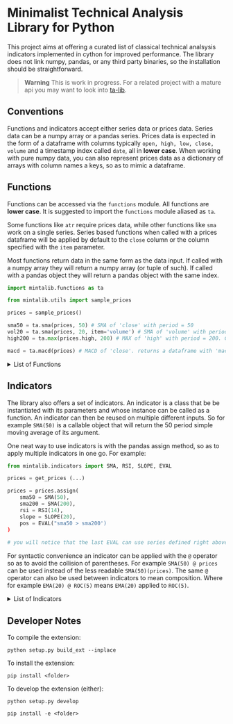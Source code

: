 # Minimalist Technical Analysis Library for Python


This project aims at offering a curated list of classical technical analsysis indicators
implemented in cython for improved performance.
The library does not link numpy, pandas, or any third party binaries,
so the installation should be straightforward.


> **Warning**
> This is work in progress. For a related project with a mature api you may want to look into
> [ta-lib](https://pypi.org/project/TA-Lib/).


## Conventions

Functions and indicators accept either series data or prices data. Series data can be a numpy array or
a pandas series. Prices data is expected in the form of a dataframe with
columns typically `open, high, low, close, volume`
and a timestamp index called `date`, all in **lower case**. When working with pure numpy data,
you can also represent prices data as a dictionary of arrays with column names a keys,
so as to mimic a dataframe.  


## Functions
Functions can be accessed via the `functions` module. All functions are **lower case**.
It is suggested to import the `functions` module aliased as `ta`.

Some functions like `atr` require prices data, while other functions like `sma` work on a single series.
Series based functions when called with a prices dataframe
will be applied by default to the `close` column or the column specified with the `item` parameter.


Most functions return data in the same form as the data input.
If called with a numpy array they will return a numpy array (or tuple of such).
If called with a pandas object they will return a pandas object with the same index. 

```python
import mintalib.functions as ta

from mintalib.utils import sample_prices

prices = sample_prices()

sma50 = ta.sma(prices, 50) # SMA of 'close' with period = 50
vol20 = ta.sma(prices, 20, item='volume') # SMA of 'volume' with period = 20
high200 = ta.max(prices.high, 200) # MAX of 'high' with period = 200. Could also have called with item='high'

macd = ta.macd(prices) # MACD of 'close'. returns a dataframe with 'macd', 'macdsignal', 'macdhist' columns  

```


<details>
<summary>List of Functions</summary>

| name     | input   | description                           |
|:---------|:--------|:--------------------------------------|
| avgprice | prices  | Average Price                         |
| typprice | prices  | Typical Price                         |
| wclprice | prices  | Weighted Close Price                  |
| midprice | prices  | Mid Price                             |
| log      | series  | Logarithm                             |
| exp      | series  | Exponential                           |
| roc      | series  | Rate of Change                        |
| diff     | series  | Difference                            |
| min      | series  | Rolling Minimum                       |
| max      | series  | Rolling Maximum                       |
| sum      | series  | Rolling Sum                           |
| mad      | series  | Mean Absolute Deviation               |
| stdev    | series  | Standard Deviation                    |
| sma      | series  | Simple Moving Average                 |
| ema      | series  | Exponential Moving Average            |
| rma      | series  | Rolling Moving Average (RSI Style)    |
| wma      | series  | Weighted Moving Average               |
| dema     | series  | Double Exponential Moving Average     |
| tema     | series  | Triple Exponential Moving Average     |
| ma       | series  | Generic Moving Average                |
| rsi      | series  | Relative Strength Index               |
| plusdi   | prices  | Plus Directional Index                |
| minusdi  | prices  | Minus Directional Index               |
| adx      | prices  | Average Directional Index             |
| trange   | prices  | True Range                            |
| atr      | prices  | Average True Range                    |
| natr     | prices  | Average True Range (normalized)       |
| latr     | prices  | Average True Range (logarithmic)      |
| psar     | prices  | Parabolic Stop and Reverse            |
| cci      | prices  | Commodity Channel Index               |
| cmf      | prices  | Chaikin Money Flow                    |
| mfi      | prices  | Money Flow Index                      |
| bop      | prices  | Balance of Power                      |
| bbands   | prices  | Bollinger Bands                       |
| keltner  | prices  | Keltner Channel                       |
| macd     | series  | Moving Average Convergenge Divergence |
| ppo      | series  | Price Percentage Oscillator           |
| slope    | series  | Slope (time linear regression)        |
| curve    | series  | Curve (time curvilinear regression)   |
| stoch    | prices  | Stochastik Oscillator                 |
| streak   | series  | Consecutive streak of ups/downs       |

</details>

## Indicators

The library also offers a set of indicators. An indicator is a class that be be instantiated with its parameters
and whose instance can be called as a function. An indicator can then be reused on multiple different inputs.
So for example `SMA(50)` is a callable object that will return the 50 period simple moving average of its argument.

One neat way to use indicators is with the pandas assign method, so as to apply multiple indicators in one go. For example:

```python
from mintalib.indicators import SMA, RSI, SLOPE, EVAL

prices = get_prices (...)

prices = prices.assign(
    sma50 = SMA(50),
    sma200 = SMA(200),
    rsi = RSI(14),
    slope = SLOPE(20),
    pos = EVAL("sma50 > sma200')
)
    
# you will notice that the last EVAL can use series defined right above in the same function call
```

For syntactic convenience an indicator can be applied with the `@` operator so as to avoid the collision of parentheses.
For example `SMA(50) @ prices` can be used instead of the less readable `SMA(50)(prices)`. 
The same `@` operator can also be used between indicators to mean composition.
Where for example `EMA(20) @ ROC(5)` means `EMA(20)` applied to `ROC(5)`.


<details>
<summary>List of Indicators</summary>

| name           | description                           |
|:---------------|:--------------------------------------|
| PRICE          | Generic Price                         |
| AVGPRICE       | Average Price Indicator               |
| TYPPRICE       | Typical Price Indicator               |
| WCLPRICE       | Weighted Close Price Indicator        |
| MIDPRICE       | Mid Price Indicator                   |
| VOLUME         | Volume Indicator                      |
| LOG            | Logarithm                             |
| EXP            | Exponential                           |
| ROC            | Rate of Change                        |
| DIFF           | Difference                            |
| MIN            | Rolling Minimum                       |
| MAX            | Rolling Maximum                       |
| SUM            | Rolling Sum                           |
| MAD            | Mean Absolue Deviation                |
| STDEV          | Standard Deviation                    |
| SMA            | Simple Moving Average                 |
| EMA            | Exponential Moving Average            |
| RMA            | Rolling Moving Average (RSI Style)    |
| WMA            | Weighted Moving Average               |
| DEMA           | Double Exponential Moving Average     |
| TEMA           | Triple Exponential Moving Average     |
| RSI            | Relative Streng Index                 |
| ADX            | Average Directional Index             |
| PLUSDI         | Plus Directional Index                |
| MINUSDI        | Minus Directional Index               |
| TRANGE         | True Range                            |
| ATR            | Average True Range                    |
| NATR           | Average True Range (normalized)       |
| LATR           | Average True Range (log prices)       |
| PSAR           | Parabolic Stop and Reverse            |
| CCI            | Commodity Channel Index               |
| CMF            | Chaikin Money Flow                    |
| MFI            | Money Flow Index                      |
| BOP            | Balance of Power                      |
| BBANDS         | Bollinger Bands                       |
| KELTNER        | Keltner Channel                       |
| MACD           | Moving Average Convergence Divergence |
| PPO            | Price Percentage Oscillator           |
| SLOPE          | Slope (time linear regression)        |
| SLOPE.RVALUE   | Slope R-Value (Correlation)           |
| SLOPE.ERROR    | Slope Root Mean Square Error          |
| SLOPE.FORECAST | Slope Forecast                        |
| CURVE          | Curve (time curvilinear regression)   |
| CURVE.RVALUE   | Curve R-Value                         |
| CURVE.ERROR    | Curve Root Mean Square Error          |
| STOCH          | Stockchastic Oscillator               |
| EVAL           | Expression Eval (pandas only)         |

</details>

## Developer Notes


To compile the extension:
```console
python setup.py build_ext --inplace
```

To install the extension:
```console
pip install <folder>
```

To develop the extension (either):
```console
python setup.py develop
```
```console
pip install -e <folder>
```
